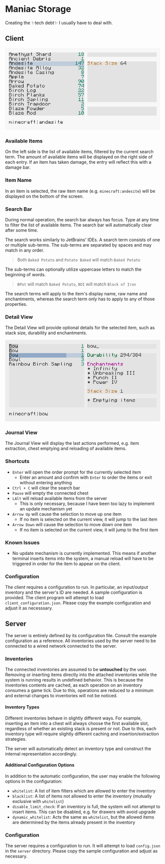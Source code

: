 # Maniac Storage
Creating the ✨tech debt✨ I usually have to deal with.

## Client
![Client Interface](img/item-ui-1.png)

### Available Items
On the left side is the list of available items, filtered by the current search term.
The amount of available items will be displayed on the right side of each entry.
If an item has taken damage, the entry will reflect this with a damage bar.

### Item Name
In an item is selected, the raw item name (e.g. `minecraft:andesite`) will be displayed on the bottom of the screen.

### Search Bar
During normal operation, the search bar always has focus. Type at any time to filter the list of available items.
The search bar will automatically clear after some time.

The search works similarly to JetBrains' IDEs. A search term consists of one or multiple sub-terms.
The sub-terms are separated by spaces and may match in any order.
> Both `Baked Potato` and `Potato Baked` will match `Baked Potato`

The sub-terms can optionally utilize uppercase letters to match the beginning of words.
> `BPot` will match `Baked Potato`, `BOI` will match `Block of Iron`

The search terms will apply to the item's display name, raw name and enchantments, whereas the search term only has to apply to any of those properties.

### Detail View
The Detail View will provide optional details for the selected item, such as stack size, durability and enchantments.

![Detail View Example](img/detail-view-example.png)

### Journal View
The Journal View will display the last actions performed, e.g. item extraction, chest emptying and reloading of available items.

### Shortcuts
- `Enter` will open the order prompt for the currently selected item
    - Enter an amount and confirm with `Enter` to order the items or exit without entering anything
- `Ctrl + C` will clear the search bar
- `Pause` will empty the connected chest
- `LAlt` will reload available items from the server
    - This is only necessary, because I have been too lazy to implement an update mechanism yet
- `Arrow Up` will cause the selection to move up one item
    - If no item is selected on the current view, it will jump to the last item
- `Arrow Down` will cause the selection to move down one item
    - If no item is selected on the current view, it will jump to the first item

### Known Issues
- No update mechanism is currently implemented.
  This means if another terminal inserts items into the system, a manual reload will have to be triggered in order for the item to appear on the client.

### Configuration
The client requires a configuration to run. In particular, an input/output inventory and the server's ID are needed.
A sample configuration is provided. The client program will attempt to load `client_configuration.json`.
Please copy the example configuration and adjust it as necesssary.


## Server
The server is entirely defined by its configuration file.
Consult the example configuration as a reference.
All inventories used by the server need to be connected to a wired network connected to the server.

### Inventories
The connected inventories are assumed to be **untouched** by the user.
Removing or inserting items directly into the attached inventories while the system is running results in undefined behavior.
This is because the inventories contents are cached, as each operation on an inventory consumes a game tick.
Due to this, operations are reduced to a minimum and external changes to inventories will not be noticed.

#### Inventory Types
Different inventories behave in slightly different ways.
For example, inserting an item into a chest will always choose the first available slot, regardless of whether an existing stack is present or not.
Due to this, each inventory type will require slightly different caching and insertion/extraction strategies.

The server will automatically detect an inventory type and construct the internal representation accordingly.

#### Additional Configuration Options
In addition to the automatic configuration, the user may enable the following options in the configuration:

- `whitelist`: A list of item filters which are allowed to enter the inventory
- `blacklist`: A list of items not allowed to enter the inventory (mutually exclusive with `whitelist`)
- `disable_limit_check`: If an inventory is full, the system will not attempt to insert items. This can be disabled, e.g. for drawers with avoid upgrade
- `dynamic_whitelist`: Acts the same as `whitelist`, but the allowed items are determined by the items already present in the inventory

### Configuration
The server requires a configuration to run. It will attempt to load `config.json` in the `server` directory.
Please copy the sample configuration and adjust as necessary.